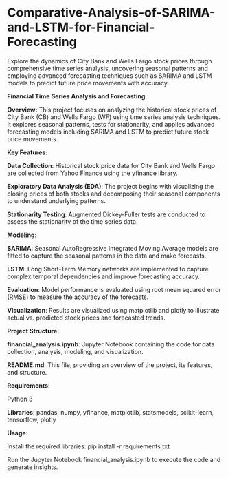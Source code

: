 # Comparative-Analysis-of-SARIMA-and-LSTM-for-Financial-Forecasting
Explore the dynamics of City Bank and Wells Fargo stock prices through comprehensive time series analysis, uncovering seasonal patterns and employing advanced forecasting techniques such as SARIMA and LSTM models to predict future price movements with accuracy.


**Financial Time Series Analysis and Forecasting**

**Overview:**
This project focuses on analyzing the historical stock prices of City Bank (CB) and Wells Fargo (WF) using time series analysis techniques. It explores seasonal patterns, tests for stationarity, and applies advanced forecasting models including SARIMA and LSTM to predict future stock price movements.

**Key Features:**

**Data Collection**: Historical stock price data for City Bank and Wells Fargo are collected from Yahoo Finance using the yfinance library.

**Exploratory Data Analysis (EDA)**: The project begins with visualizing the closing prices of both stocks and decomposing their seasonal components to understand underlying patterns.

**Stationarity Testing**: Augmented Dickey-Fuller tests are conducted to assess the stationarity of the time series data.

**Modeling**:

**SARIMA**: Seasonal AutoRegressive Integrated Moving Average models are fitted to capture the seasonal patterns in the data and make forecasts.

**LSTM**: Long Short-Term Memory networks are implemented to capture complex temporal dependencies and improve forecasting accuracy.

**Evaluation**: Model performance is evaluated using root mean squared error (RMSE) to measure the accuracy of the forecasts.

**Visualization**: Results are visualized using matplotlib and plotly to illustrate actual vs. predicted stock prices and forecasted trends.

**Project Structure:**

**financial_analysis.ipynb**: Jupyter Notebook containing the code for data collection, analysis, modeling, and visualization.

**README.md**: This file, providing an overview of the project, its features, and structure.


**Requirements**:

Python 3

**Libraries**: pandas, numpy, yfinance, matplotlib, statsmodels, scikit-learn, tensorflow, plotly

**Usage:**

Install the required libraries: pip install -r requirements.txt

Run the Jupyter Notebook financial_analysis.ipynb to execute the code and generate insights.
